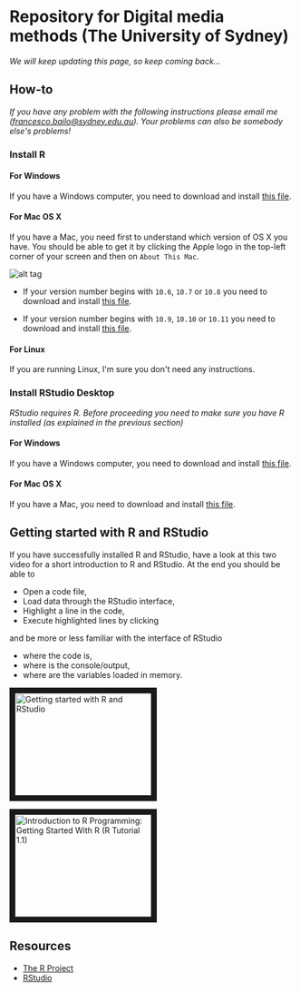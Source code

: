# Repository for Digital media methods (The University of Sydney)

*We will keep updating this page, so keep coming back...*

## How-to

*If you have any problem with the following instructions please email me (francesco.bailo@sydney.edu.au). Your problems can also be somebody else's problems!*

### Install R

#### For Windows

If you have a Windows computer, you need to download and install [this file](https://cran.rstudio.com/bin/windows/base/R-3.3.1-win.exe). 

#### For Mac OS X

If you have a Mac, you need first to understand which version of OS X you have. You should be able to get it by clicking the Apple logo in the top-left corner of your screen and then on `About This Mac`.

![alt tag](https://cdn2.macworld.co.uk/cmsdata/features/3612428/About-this-mac.jpg)

* If your version number begins with `10.6`, `10.7` or `10.8` you need to download and install [this file](https://cran.rstudio.com/bin/macosx/R-3.2.1-snowleopard.pkg).

* If your version number begins with `10.9`, `10.10` or `10.11` you need to download and install [this file](https://cran.rstudio.com/bin/macosx/R-3.3.1.pkg).

#### For Linux

If you are running Linux, I'm sure you don't need any instructions.

### Install RStudio Desktop

*RStudio requires R. Before proceeding you need to make sure you have R installed (as explained in the previous section)*

#### For Windows

If you have a Windows computer, you need to download and install [this file](https://download1.rstudio.org/RStudio-0.99.903.exe).

#### For Mac OS X

If you have a Mac, you need to download and install [this file](https://download1.rstudio.org/RStudio-0.99.903.dmg).

## Getting started with R and RStudio

If you have successfully installed R and RStudio, have a look at this two video for a short introduction to R and RStudio. At the end you should be able to

* Open a code file, 
* Load data through the RStudio interface,
* Highlight a line in the code, 
* Execute highlighted lines by clicking

and be more or less familiar with the interface of RStudio

* where the code is,
* where is the console/output,
* where are the variables loaded in memory.

<a href="http://www.youtube.com/watch?feature=player_embedded&v=lVKMsaWju8w
" target="_blank"><img src="http://img.youtube.com/vi/lVKMsaWju8w/0.jpg" 
alt="Getting started with R and RStudio" width="240" height="180" border="10" /></a>

<a href="http://www.youtube.com/watch?feature=player_embedded&v=UYclmg1_KLk
" target="_blank"><img src="http://img.youtube.com/vi/UYclmg1_KLk/0.jpg" 
alt="Introduction to R Programming: Getting Started With R (R Tutorial 1.1)" width="240" height="180" border="10" /></a>

## Resources

* [The R Project](https://www.r-project.org/)
* [RStudio](https://www.rstudio.com/)
